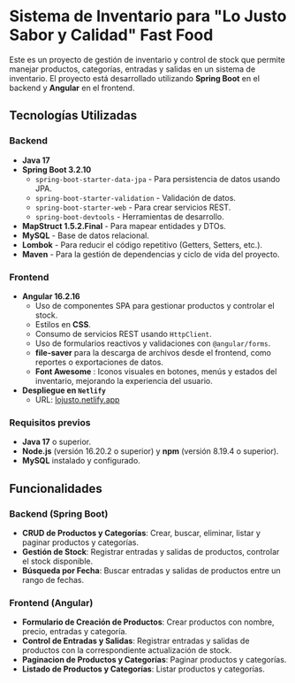 # Sistema de Inventario para "Lo Justo Sabor y Calidad" Fast Food

Este es un proyecto de gestión de inventario y control de stock que permite manejar productos, categorías, entradas y salidas en un sistema de inventario. El proyecto está desarrollado utilizando **Spring Boot** en el backend y **Angular** en el frontend.

## Tecnologías Utilizadas

### Backend
- **Java 17**
- **Spring Boot 3.2.10**
  - `spring-boot-starter-data-jpa` - Para persistencia de datos usando JPA.
  - `spring-boot-starter-validation` - Validación de datos.
  - `spring-boot-starter-web` - Para crear servicios REST.
  - `spring-boot-devtools` - Herramientas de desarrollo.
- **MapStruct 1.5.2.Final** - Para mapear entidades y DTOs.
- **MySQL** - Base de datos relacional.
- **Lombok** - Para reducir el código repetitivo (Getters, Setters, etc.).
- **Maven** - Para la gestión de dependencias y ciclo de vida del proyecto.
  
### Frontend
- **Angular 16.2.16**
  - Uso de componentes SPA para gestionar productos y controlar el stock.
  - Estilos en **CSS**.
  - Consumo de servicios REST usando `HttpClient`.
  - Uso de formularios reactivos y validaciones con `@angular/forms`.
  - **file-saver** para la descarga de archivos desde el frontend, como reportes o exportaciones de datos.
  - **Font Awesome** : Iconos visuales en botones, menús y estados del inventario, mejorando la experiencia del usuario.
- **Despliegue en `Netlify`**
  - URL: [lojusto.netlify.app](https://www.lojusto.netlify.app)

### Requisitos previos
- **Java 17** o superior.
- **Node.js** (versión 16.20.2 o superior) y **npm** (versión 8.19.4 o superior).
- **MySQL** instalado y configurado.

## Funcionalidades

### Backend (Spring Boot)
- **CRUD de Productos y Categorías**: Crear, buscar, eliminar, listar y paginar productos y categorías.
- **Gestión de Stock**: Registrar entradas y salidas de productos, controlar el stock disponible.
- **Búsqueda por Fecha**: Buscar entradas y salidas de productos entre un rango de fechas.

### Frontend (Angular)
- **Formulario de Creación de Productos**: Crear productos con nombre, precio, entradas y categoría.
- **Control de Entradas y Salidas**: Registrar entradas y salidas de productos con la correspondiente actualización de stock.
- **Paginacion de Productos y Categorías**: Paginar productos y categorías.
- **Listado de Productos y Categorías**: Listar productos y categorías.



